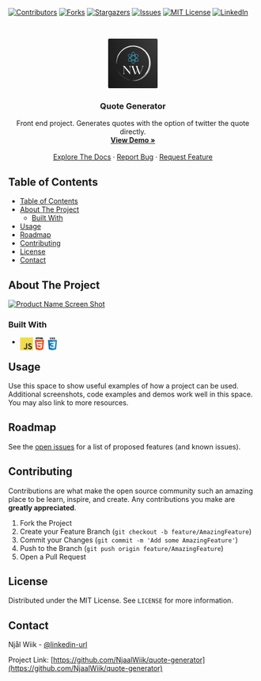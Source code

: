 <!-- PROJECT SHIELDS -->
<!--
Here's a blank template to get started:
**To avoid retyping too much info. Do a search and replace with your text editor for the following:**
`quote-generator`
-->
[![Contributors][contributors-shield]][contributors-url]
[![Forks][forks-shield]][forks-url]
[![Stargazers][stars-shield]][stars-url]
[![Issues][issues-shield]][issues-url]
[![MIT License][license-shield]][license-url]
[![LinkedIn][linkedin-shield]][linkedin-url]



<!-- PROJECT LOGO -->
<br />
<p align="center">
  <a href="https://github.com/NjaalWiik/quote-generator">
    <img src="images/logo.png" alt="Logo" width="100" height="100">
  </a>

  <h3 align="center">Quote Generator</h3>

  <p align="center">
    Front end project. Generates quotes with the option of twitter the quote directly.
    <br />
    <a href="https://njaalwiik.github.io/quote-generator"><strong>View Demo »</strong></a>
    <br />
    <br />
    <a href="https://njaalwiik.github.io/quote-generator">Explore The Docs</a>
    ·
    <a href="https://github.com/NjaalWiik/quote-generator/issues">Report Bug</a>
    ·
    <a href="https://github.com/NjaalWiik/quote-generator/issues">Request Feature</a>
  </p>
</p>



<!-- TABLE OF CONTENTS -->
## Table of Contents

- [Table of Contents](#table-of-contents)
- [About The Project](#about-the-project)
  - [Built With](#built-with)
- [Usage](#usage)
- [Roadmap](#roadmap)
- [Contributing](#contributing)
- [License](#license)
- [Contact](#contact)



<!-- ABOUT THE PROJECT -->
## About The Project

[![Product Name Screen Shot][product-screenshot]](https://github.com/NjaalWiik/quote-generator/blob/master/images/demo.png?raw=true)




### Built With

* <img align="left" alt="JavaScript" width="26px" src="https://raw.githubusercontent.com/github/explore/80688e429a7d4ef2fca1e82350fe8e3517d3494d/topics/javascript/javascript.png" /><img align="left" alt="HTML5" width="26px" src="https://raw.githubusercontent.com/github/explore/80688e429a7d4ef2fca1e82350fe8e3517d3494d/topics/html/html.png" /><img align="left" alt="CSS3" width="26px" src="https://raw.githubusercontent.com/github/explore/80688e429a7d4ef2fca1e82350fe8e3517d3494d/topics/css/css.png" />


<!-- USAGE EXAMPLES -->
## Usage

Use this space to show useful examples of how a project can be used. Additional screenshots, code examples and demos work well in this space. You may also link to more resources.



<!-- ROADMAP -->
## Roadmap

See the [open issues](https://github.com/NjaalWiik/quote-generator/issues) for a list of proposed features (and known issues).



<!-- CONTRIBUTING -->
## Contributing

Contributions are what make the open source community such an amazing place to be learn, inspire, and create. Any contributions you make are **greatly appreciated**.

1. Fork the Project
2. Create your Feature Branch (`git checkout -b feature/AmazingFeature`)
3. Commit your Changes (`git commit -m 'Add some AmazingFeature'`)
4. Push to the Branch (`git push origin feature/AmazingFeature`)
5. Open a Pull Request



<!-- LICENSE -->
## License

Distributed under the MIT License. See `LICENSE` for more information.



<!-- CONTACT -->
## Contact

Njål Wiik - [@linkedin-url](https://www.linkedin.com/in/njaal-wiik/)

Project Link: [https://github.com/NjaalWiik/quote-generator](https://github.com/NjaalWiik/quote-generator)





<!-- MARKDOWN LINKS & IMAGES -->
<!-- https://www.markdownguide.org/basic-syntax/#reference-style-links -->
[contributors-shield]: https://img.shields.io/github/contributors/NjaalWiik/repo.svg?style=flat-square
[contributors-url]: https://github.com/NjaalWiik/repo/graphs/contributors
[forks-shield]: https://img.shields.io/github/forks/NjaalWiik/repo.svg?style=flat-square
[forks-url]: https://github.com/NjaalWiik/repo/network/members
[stars-shield]: https://img.shields.io/github/stars/NjaalWiik/repo.svg?style=flat-square
[stars-url]: https://github.com/NjaalWiik/repo/stargazers
[issues-shield]: https://img.shields.io/github/issues/NjaalWiik/repo.svg?style=flat-square
[issues-url]: https://github.com/NjaalWiik/repo/issues
[license-shield]: https://img.shields.io/github/license/NjaalWiik/repo.svg?style=flat-square
[license-url]: https://github.com/NjaalWiik/repo/blob/master/LICENSE.txt
[linkedin-shield]: https://img.shields.io/badge/-LinkedIn-black.svg?style=flat-square&logo=linkedin&colorB=555
[linkedin-url]: https://www.linkedin.com/in/njaal-wiik/
[product-screenshot]: https://github.com/NjaalWiik/quote-generator/blob/master/images/demo.png?raw=true
